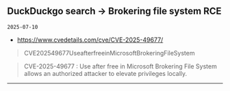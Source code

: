 ## DuckDuckgo search -> Brokering file system RCE
`2025-07-10`

* https://www.cvedetails.com/cve/CVE-2025-49677/

<blockquote>
 CVE202549677UseafterfreeinMicrosoftBrokeringFileSystem
</blockquote>
<blockquote>
CVE-2025-49677 : Use after free in Microsoft Brokering File System allows an authorized attacker to elevate privileges locally.
</blockquote>

---

